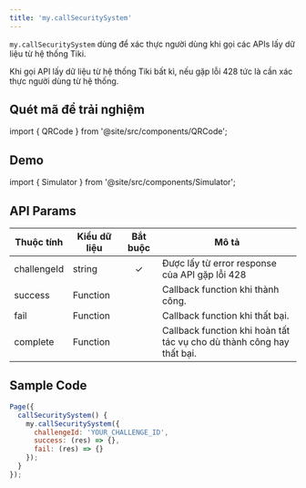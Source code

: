 ```yaml
---
title: 'my.callSecuritySystem'
---
```


`my.callSecuritySystem` dùng để xác thực người dùng khi gọi các APIs lấy dữ liệu từ hệ thống Tiki.

Khi gọi API lấy dữ liệu từ hệ thống Tiki bất kì, nếu gặp lỗi 428 tức là cần xác thực người dùng từ hệ thống.

## Quét mã để trải nghiệm

import { QRCode } from '@site/src/components/QRCode';

<QRCode page="pages/api/call-security-system/index" />

## Demo

import { Simulator } from '@site/src/components/Simulator';

<Simulator page="pages/api/call-security-system/index" />

## API Params

| Thuộc tính  | Kiểu dữ liệu | Bắt buộc | Mô tả                                                                 |
| ----------- | ------------ | :------: | --------------------------------------------------------------------- |
| challengeId | string       |    ✓     | Được lấy từ error response của API gặp lỗi 428                        |
| success     | Function     |          | Callback function khi thành công.                                     |
| fail        | Function     |          | Callback function khi thất bại.                                       |
| complete    | Function     |          | Callback function khi hoàn tất tác vụ cho dù thành công hay thất bại. |

## Sample Code

```js
Page({
  callSecuritySystem() {
    my.callSecuritySystem({
      challengeId: 'YOUR_CHALLENGE_ID',
      success: (res) => {},
      fail: (res) => {}
    });
  }
});
```
